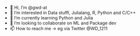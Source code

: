 - 👋 Hi, I’m @gwd-at
- 👀 I’m interested in Data stuffl, Julialang, R, Python and C/C++
- 🌱 I’m currently learning Python and Julia
- 💞️ I’m looking to collaborate on ML and Package dev
- 📫 How to reach me -> eg via Twitter @WD_1211

<!---
gwd-at/gwd-at is a ✨ special ✨ repository because its `README.md` (this file) appears on your GitHub profile.
You can click the Preview link to take a look at your changes.
--->
